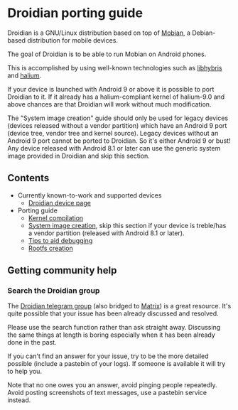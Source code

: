 
Droidian porting guide
======================

Droidian is a GNU/Linux distribution based on top of [Mobian](https://mobian-project.org),
a Debian-based distribution for mobile devices.

The goal of Droidian is to be able to run Mobian on Android phones.

This is accomplished by using well-known technologies such as [libhybris](https://github.com/libhybris/libhybris) and [halium](https://halium.org).

If your device is launched with Android 9 or above it is possible to port Droidian to it.
If it already has a halium-compliant kernel of halium-9.0 and above chances are that Droidian will work without much modification.

The "System image creation" guide should only be used for legacy devices (devices released without a vendor partition) which have an Android 9 port (device tree, vendor tree and kernel source).
Legacy devices without an Android 9 port cannot be ported to Droidian. So it's either Android 9 or bust!
Any device released with Android 8.1 or later can use the generic system image provided in Droidian and skip this section.

Contents
--------

* Currently known-to-work and supported devices
  * [Droidian device page](https://devices.droidian.org)
* Porting guide
  * [Kernel compilation](./kernel-compilation.md)
  * [System image creation](./image-creation.md), skip this section if your device is treble/has a vendor partition (released with Android 8.1 or later).
  * [Tips to aid debugging](./debugging-tips.md)
  * [Rootfs creation](./rootfs-creation.md)

Getting community help
----------------------

### Search the Droidian group

The [Droidian telegram group](https://t.me/DroidianLinux/) (also bridged to [Matrix](https://matrix.to/#/%23droidian:matrix.org)) is a great resource.
It's quite possible that your issue has been already discussed and resolved.

Please use the search function rather than ask straight away. Discussing the same things at length
is boring especially when it has been already done in the past.

If you can't find an answer for your issue, try to be the more detailed possible (include a pastebin of your
logs). If someone is available it will try to help you.

Note that no one owes you an answer, avoid pinging people repeatedly. Avoid posting screenshots of
text messages, use a pastebin service instead.

